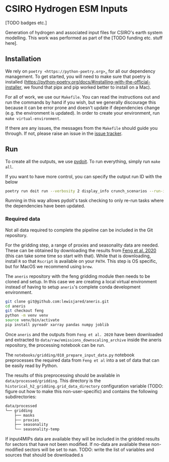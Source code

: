 # CSIRO Hydrogen ESM Inputs

[TODO badges etc.]

Generation of hydrogen and associated input files for CSIRO's earth system
modelling. This work was performed as part of the [TODO funding etc. stuff
here].

## Installation

We rely on `poetry <https://python-poetry.org>`_ for all our dependency
management. To get started, you will need to make sure that poetry is installed
(https://python-poetry.org/docs/#installing-with-the-official-installer, we
found that pipx and pip worked better to install on a Mac).

For all of work, we use our `Makefile`.
You can read the instructions out and run the commands by hand if you wish,
but we generally discourage this because it can be error prone and doesn't
update if dependencies change (e.g. the environment is updated).
In order to create your environment, run `make virtual-environment`.

If there are any issues, the messages from the `Makefile` should guide you
through. If not, please raise an issue in the
[issue tracker](https://gitlab.com/climate-resource/csiro/csiro-hydrogen-esm-inputs/-/issues).

## Run

To create all the outputs, we use [pydoit](https://pydoit.org/install.html).
To run everything, simply run `make all`.

If you want to have more control, you can specify the output run ID with the
below

```sh
poetry run doit run --verbosity 2 display_info crunch_scenarios --run-id myrun
```

Running in this way allows pydoit's task checking to only re-run tasks where the dependencies have been updated.


### Required data

Not all data required to complete the pipeline can be included in the Git repository.

For the gridding step, a range of proxies and seasonality data are needed. These
can be obtained by downloading the results from
[Feng et al. 2020](https://zenodo.org/record/2538194) (this can take
some time so start with that). While that is downloading, install `R` so that
`Rscript` is available on your `PATH`. This step is OS specific, but for MacOS
we recommend using `brew`.

The `aneris` repository with the feng gridding module then needs to be cloned and setup.
In this case we are creating a local virtual environment instead of having to setup
`aneris`'s complete conda development environment.

```bash
git clone git@github.com:lewisjared/aneris.git
cd aneris
git checkout feng
python -m venv venv
source venv/bin/activate
pip install pyreadr xarray pandas numpy joblib
```

Once `aneris` and the outputs from `Feng et al. 2020` have been downloaded and extracted to
`data/raw/emissions_downscaling_archive` inside the aneris repository, the processing
notebook can be run.

The `notebooks/gridding/010_prepare_input_data.py` notebook preprocesses the
required data from `Feng et al` into a set of data that can be easily read
by Python.

The results of this preprocessing should be available in `data/processed/gridding`.
This directory is the `historical_h2_gridding.grid_data_directory` configuration
variable (TODO: figure out how to make this non-user-specific) and contains the
following subdirectories:

```bash
data/processed
└── gridding
    ├── masks
    ├── proxies
    ├── seasonality
    └── seasonality-temp
```

If input4MIPs data are available they will be included in
the gridded results for sectors that have not been modified.
If no-data are available these non-modified sectors will be set to
nan.
TODO: write the list of variables and sources that should be downloaded.s
